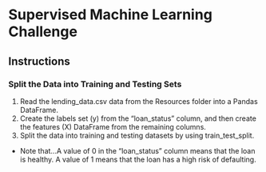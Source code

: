 # Supervised Machine Learning Challenge

## Instructions

### Split the Data into Training and Testing Sets
1. Read the lending_data.csv data from the Resources folder into a Pandas DataFrame.
2. Create the labels set (y) from the “loan_status” column, and then create the features (X) DataFrame from the remaining columns.
3. Split the data into training and testing datasets by using train_test_split.

* Note that...A value of 0 in the “loan_status” column means that the loan is healthy. A value of 1 means that the loan has a high risk of defaulting.
